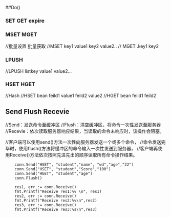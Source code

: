 
##Do()

### SET GET expire

### MSET MGET
//批量设置 批量获取
//MSET key1 value1 key2 value2..
// MGET .key1 key2
### LPUSH
//LPUSH listkey value1 value2...
### HSET HGET
//Hash
//HSET bean feild1 value1 feild2  value2
//HGET bean feild1 feild2
## Send Flush Recevie
//Send：发送命令至缓冲区
//Flush：清空缓冲区，将命令一次性发送至服务器
//Recevie：依次读取服务器响应结果，当读取的命令未响应时，该操作会阻塞。

//客户端可以使用send()方法一次性向服务器发送一个或多个命令，
//命令发送完毕时，使用flush()方法将缓冲区的命令输入一次性发送到服务器，
//客户端再使用Receive()方法依次按照先进先出的顺序读取所有命令操作结果。

```golag
    conn.Send("HSET", "student","name", "wd","age","22")
    conn.Send("HSET", "student","Score","100")
    conn.Send("HGET", "student","age")
    conn.Flush()
    
    res1, err := conn.Receive()
    fmt.Printf("Receive res1:%v \n", res1)
    res2, err := conn.Receive()
    fmt.Printf("Receive res2:%v\n",res2)
    res3, err := conn.Receive()
    fmt.Printf("Receive res3:%s\n",res3)

```
